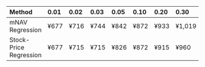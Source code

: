 | Method                 | 0.01   | 0.02   | 0.03   | 0.05   | 0.10   | 0.20   | 0.30   | 0.40   | 0.50   | 0.60   | 0.70   | 0.80   | 0.90   | 0.95   | 0.97   | 0.98   | 0.99   |
|:-----------------------|:-------|:-------|:-------|:-------|:-------|:-------|:-------|:-------|:-------|:-------|:-------|:-------|:-------|:-------|:-------|:-------|:-------|
| mNAV Regression        | ¥677   | ¥716   | ¥744   | ¥842   | ¥872   | ¥933   | ¥1,019 | ¥1,208 | ¥1,346 | ¥1,466 | ¥1,711 | ¥2,096 | ¥2,640 | ¥2,818 | ¥2,996 | ¥3,075 | ¥3,048 |
| Stock-Price Regression | ¥677   | ¥715   | ¥715   | ¥826   | ¥872   | ¥915   | ¥960   | ¥1,095 | ¥1,211 | ¥1,282 | ¥1,520 | ¥2,004 | ¥2,345 | ¥2,648 | ¥2,740 | ¥2,779 | ¥2,849 |